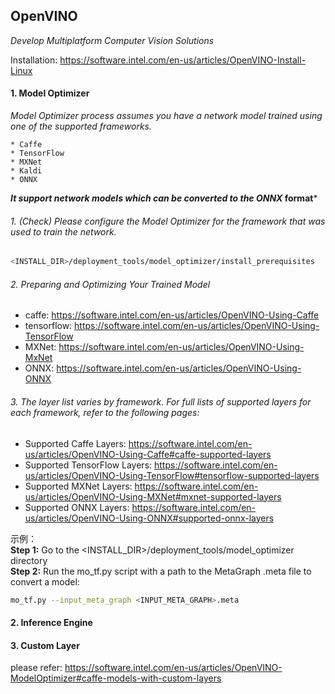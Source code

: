 ## OpenVINO

*Develop Multiplatform Computer Vision Solutions*

Installation: https://software.intel.com/en-us/articles/OpenVINO-Install-Linux


#### 1. Model Optimizer

*Model Optimizer process assumes you have a network model trained using one of the supported frameworks.*
```
* Caffe
* TensorFlow
* MXNet
* Kaldi
* ONNX
```
***It support network models which can be converted to the ONNX* format***

###### 1. (Check) Please configure the Model Optimizer for the framework that was used to train the network. 
```bash
<INSTALL_DIR>/deployment_tools/model_optimizer/install_prerequisites
```
###### 2. Preparing and Optimizing Your Trained Model
* caffe: https://software.intel.com/en-us/articles/OpenVINO-Using-Caffe
* tensorflow: https://software.intel.com/en-us/articles/OpenVINO-Using-TensorFlow
* MXNet: https://software.intel.com/en-us/articles/OpenVINO-Using-MxNet
* ONNX: https://software.intel.com/en-us/articles/OpenVINO-Using-ONNX

###### 3. The layer list varies by framework. For full lists of supported layers for each framework, refer to the following pages:
* Supported Caffe Layers: https://software.intel.com/en-us/articles/OpenVINO-Using-Caffe#caffe-supported-layers
* Supported TensorFlow Layers: https://software.intel.com/en-us/articles/OpenVINO-Using-TensorFlow#tensorflow-supported-layers
* Supported MXNet Layers: https://software.intel.com/en-us/articles/OpenVINO-Using-MXNet#mxnet-supported-layers
* Supported ONNX Layers: https://software.intel.com/en-us/articles/OpenVINO-Using-ONNX#supported-onnx-layers


示例： <br>
**Step 1:** Go to the <INSTALL_DIR>/deployment_tools/model_optimizer directory <br>
**Step 2:** Run the mo_tf.py script with a path to the MetaGraph .meta file to convert a model: <br>
```bash
mo_tf.py --input_meta_graph <INPUT_META_GRAPH>.meta
```


#### 2. Inference Engine


#### 3. Custom Layer
please refer: https://software.intel.com/en-us/articles/OpenVINO-ModelOptimizer#caffe-models-with-custom-layers
